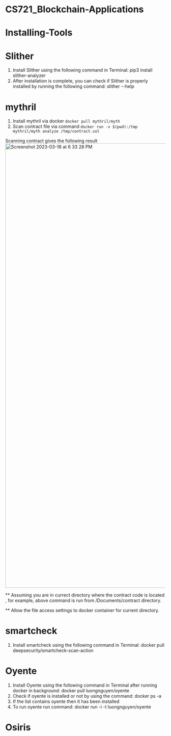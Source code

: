 # CS721_Blockchain-Applications

# Installing-Tools

# Slither 
1. Install Slither using the following command in Terminal:
      pip3 install slither-analyzer
2. After installation is complete, you can check if Slither is properly installed by running the following command:
      slither --help
      

# mythril 

1. Install mythril via docker `docker pull mythril/myth`
2. Scan contract file via command `docker run -v $(pwd):/tmp mythril/myth analyze /tmp/contract.sol`

Scanning contract gives the following result
<img width="1395" alt="Screenshot 2023-03-18 at 6 33 28 PM" src="https://user-images.githubusercontent.com/15656052/226108012-07b9fa71-e4f6-4740-9c58-ef9fb43dff23.png">


** Assuming you are in currect directory where the contract code is located , for example, above command is run from /Documents/contract directory.

** Allow the file access settings to docker container for current directory.

# smartcheck
1. Install smartcheck using the following command in Terminal:
          docker pull deepsecurity/smartcheck-scan-action


# Oyente
1. Install Oyente using the following command in Terminal after running docker in background:
      docker pull luongnguyen/oyente 
2. Check if oyente is installed or not by using the command:
      docker ps -a 
3. If the list contains oyente then it has been installed
4. To run oyente run command:
      docker run -i -t luongnguyen/oyente
      

# Osiris
